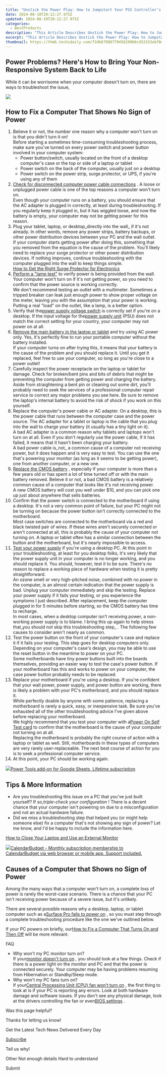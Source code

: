 ```yaml
---
title: "Unstick the Power Play: How to Jumpstart Your PS5 Controller’s Charge Cycle"
date: 2024-08-18T20:12:27.975Z
updated: 2024-08-19T20:12:27.975Z
categories:
  - BestProducts
description: "This Article Describes Unstick the Power Play: How to Jumpstart Your PS5 Controller’s Charge Cycle"
excerpt: "This Article Describes Unstick the Power Play: How to Jumpstart Your PS5 Controller’s Charge Cycle"
thumbnail: https://thmb.techidaily.com/f2db6799877945629968cd53153eb704a207aecfe965da9d03779dc5b0786c10.jpg
---
```


## Power Problems? Here's How to Bring Your Non-Responsive System Back to Life
 While it can be worrisome when your computer doesn't turn on, there are ways to troubleshoot the issue,  

<!-- affiliate ads begin -->
<a href="https://shop.systoolsgroup.com/affiliate.php?ACCOUNT=SYSTOOBY&AFFILIATE=108875&PATH=https%3A%2F%2Fwww.systoolsgroup.com%3FAFFILIATE%3D108875%26RESOURCE%3D%2BSysTools%2BOutlook%2BRecovery"><img src="https://www.systoolsgroup.com/box/outlook-recovery.png" border="0"></a>
<!-- affiliate ads end -->
## How to Fix a Computer That Shows No Sign of Power

1. Believe it or not, the number one reason why a computer won't turn on is that you didn't turn it on!  
 Before starting a sometimes time-consuming troubleshooting process, make sure you've turned on every power switch and power button involved in your computer system:  
   * Power button/switch, usually located on the front of a desktop computer's case or the top or side of a laptop or tablet  
   * Power switch on the back of the computer, usually just on a desktop  
   * Power switch on the power strip, surge protector, or UPS, if you're using any of them
2. [Check for disconnected computer power cable connections](https://www.lifewire.com/how-to-check-for-disconnected-computer-power-cable-connections-2624533) . A loose or unplugged power cable is one of the top reasons a computer won't turn on.  
 Even though your computer runs on a battery, you should ensure that the AC adapter is plugged in correctly, at least during troubleshooting. If you regularly keep it plugged in, but it has wiggled loose, and now the battery is empty, your computer may not be getting power for this reason.
3. Plug your tablet, laptop, or desktop_directly into the wall_ if it's not already. In other words, remove any power strips, battery backups, or other power distribution devices between your PC and the wall outlet.  
 If your computer starts getting power after doing this, something that you removed from the equation is the cause of the problem. You'll likely need to replace your surge protector or other power distribution devices. If nothing improves, continue troubleshooting with the computer plugged into the wall to keep things simple.  
[How to Get the Right Surge Protector for Electronics](https://www.lifewire.com/best-surge-protectors-3276141)
4. [Perform a "lamp test"](https://www.lifewire.com/how-to-perform-a-lamp-test-to-verify-power-2626157) to verify power is being provided from the wall. Your computer won't turn on if it's not getting power, so you need to confirm that the power source is working correctly.  
 We don't recommend testing an outlet with a multimeter. Sometimes a tripped breaker can leak just enough power to show proper voltage on the meter, leaving you with the assumption that your power is working. Putting a real "load" on the outlet, like a lamp, is a better option.
5. Verify that the[power supply voltage switch](https://www.lifewire.com/power-supply-voltage-switch-2625973) is correctly set if you're on a desktop. If the input voltage for the[power supply unit](https://www.lifewire.com/power-supply-unit-2618158) (PSU) does not match the correct setting for your country, your computer may not power on at all.
6. [Remove the main battery in the laptop or tablet](https://www.computerhope.com/issues/ch001128.htm) and try using AC power only. Yes, it's perfectly fine to run your portable computer without the battery installed.  
 If your computer turns on after trying this, it means that your battery is the cause of the problem and you should replace it. Until you get it replaced, feel free to use your computer, so long as you're close to a power outlet!
7. Carefully inspect the power receptacle on the laptop or tablet for damage. Check for broken/bent pins and bits of debris that might be preventing the computer from getting power and charging the battery.  
 Aside from straightening a bent pin or cleaning out some dirt, you'll probably need to seek the services of a professional computer repair service to correct any major problems you see here. Be sure to remove the laptop's internal battery to avoid the risk of shock if you work on this yourself.
8. Replace the computer's power cable or AC adapter. On a desktop, this is the power cable that runs between the computer case and the power source. The AC adapter for a tablet or laptop is the cable that you plug into the wall to charge your battery (it usually has a tiny light on it).  
 A bad AC adapter is a common reason why tablets and laptops won't turn on at all. Even if you don't regularly use the power cable, if it has failed, it means that it hasn't been charging your battery.  
 A bad power cable is_not_ a common cause of a computer not receiving power, but it does happen and is very easy to test. You can use the one that's powering your monitor (as long as it seems to be getting power), one from another computer, or a new one.
9. [Replace the CMOS battery](https://www.computerhope.com/issues/ch000239.htm) , especially if your computer is more than a few years old or has spent a lot of time turned off or with the main battery removed. Believe it or not, a bad CMOS battery is a relatively common cause of a computer that looks like it's not receiving power.  
 A new CMOS battery will cost you well under $10, and you can pick one up just about anywhere that sells batteries.
10. Confirm that the power switch is connected to the motherboard if using a desktop. It's not a very common point of failure, but your PC might not be turning on because the power button isn't correctly connected to the motherboard.  
 Most case switches are connected to the motherboard via a red and black twisted pair of wires. If these wires aren't securely connected or aren't connected at all, this is probably the cause of your computer not turning on. A laptop or tablet often has a similar connection between the button and the motherboard, but it's nearly impossible to access.
11. [Test your power supply](https://www.lifewire.com/how-to-test-the-power-supply-in-computer-2626129) if you're using a desktop PC. At this point in your troubleshooting, at least for you desktop folks, it's very likely that the power supply unit in your computer is no longer working, and you should replace it. You should, however, test it to be sure. There's no reason to replace a working piece of hardware when testing it is pretty straightforward.  
 An ozone smell or very high-pitched noise, combined with no power in the computer, is an almost certain indication that the power supply is bad. Unplug your computer immediately and skip the testing. Replace your power supply if it fails your testing, or you experience the symptoms I just described. After replacement, keep the computer plugged in for 5 minutes before starting, so the CMOS battery has time to recharge.  
 In most cases, when a desktop computer isn't receiving power, a non-working power supply is to blame. I bring this up again to help stress that_you should not skip this troubleshooting step_ . The following few causes to consider aren't nearly as common.
12. Test the power button on the front of your computer's case and replace it if it fails your testing. This step goes for desktop computers only.  
 Depending on your computer's case's design, you may be able to use the reset button in the meantime to power on your PC.  
 Some motherboards have tiny power buttons built into the boards themselves, providing an easier way to test the case's power button. If your motherboard has this and works to power on your computer, the case power button probably needs to be replaced.
13. Replace your motherboard if you're using a desktop. If you're confident that your wall power, power supply, and power button are working, there is likely a problem with your PC's motherboard, and you should replace it.  
 While perfectly doable by anyone with some patience, replacing a motherboard is rarely a quick, easy, or inexpensive task. Be sure you've exhausted all of the other troubleshooting advice I've given above before replacing your motherboard.  
 We highly recommend that you test your computer with a[Power On Self Test card](https://www.lifewire.com/post-test-card-2625964) to confirm that the motherboard is the cause of your computer not turning on at all.  
 Replacing the motherboard is probably the right course of action with a laptop or tablet as well. Still, motherboards in these types of computers are very rarely user-replaceable. The next best course of action for you is to seek a professional computer service.
14. At this point, your PC should be working again.

<!-- affiliate ads begin -->
<a href="https://secure.2checkout.com/order/checkout.php?PRODS=4726807&QTY=1&AFFILIATE=108875&CART=1"><img src="https://secure.avangate.com/images/merchant/c14a8df1e1b4d5297e9cb30cb34d5a00/products/copy_copy_power-tools-48.png" border="0">Power Tools add-on for Google Sheets, Lifetime subscription</a>
<!-- affiliate ads end -->
## Tips & More Information

* Are you troubleshooting this issue on a PC that you've just built yourself? If so,_triple-check your configuration_ ! There is a decent chance that your computer isn't powering on due to a misconfiguration and not an actual hardware failure.
* Did we miss a troubleshooting step that helped you (or might help someone else) fix a computer that's not showing any sign of power? Let me know, and I'd be happy to include the information here.

[How to Close Your Laptop and Use an External Monitor](https://www.lifewire.com/use-external-monitor-with-closed-laptop-5072309)

<!-- affiliate ads begin -->
<a href="https://secure.2checkout.com/order/checkout.php?PRODS=37701530&QTY=1&AFFILIATE=108875&CART=1"><img src="https://secure.avangate.com/images/merchant/6fe0c81e3f9438db11ebbfba6c5ce460/products/copy_cbLogo_with_text_blue.png" border="0">CalendarBudget - Monthly subscription membership to CalendarBudget via web browser or mobile app. Support included. </a>
<!-- affiliate ads end -->
## Causes of a Computer that Shows no Sign of Power

 Among the many ways that a computer won't turn on, a complete loss of power is rarely the worst-case scenario. There is a chance that your PC isn't receiving power because of a severe issue, but it's unlikely.

 There are several possible reasons why a desktop, laptop, or tablet computer such as a[Surface Pro fails to power on](https://www.lifewire.com/fix-surface-pro-wont-turn-on-4175388) , so you must step through a complete troubleshooting procedure like the one we've outlined below.

 If your PC powers on briefly, our[How to Fix a Computer That Turns On and Then Off](https://www.lifewire.com/how-to-fix-a-computer-that-turns-on-and-then-off-2624444) will be more relevant.

 FAQ

* Why won't my PC monitor turn on?  
 If your[monitor doesn't turn on](https://www.lifewire.com/fix-computer-that-turns-on-but-displays-nothing-2624443) , you should look at a few things. Check if there is a power light on the monitor and PC and that the power is connected securely. Your computer may be having problems resuming from Hibernation or Standby/Sleep mode.
* Why won't my PC fans turn on?  
 If your[Central Processing Unit (CPU) fan won't turn on](https://www.lifewire.com/fix-cpu-fan-error-4687270) , the first thing to look at is if your PC is reporting any errors. Look at both hardware damage and software issues. If you don't see any physical damage, look at the drivers controlling the fan or even[BIOS settings](https://www.lifewire.com/bios-settings-831400) .

Was this page helpful?

Thanks for letting us know!

 Get the Latest Tech News Delivered Every Day

[Subscribe](https://www.lifewire.com/#)

Tell us why!

 Other  Not enough details  Hard to understand

 Submit

<ins class="adsbygoogle"
     style="display:block"
     data-ad-format="autorelaxed"
     data-ad-client="ca-pub-7571918770474297"
     data-ad-slot="1223367746"></ins>



<ins class="adsbygoogle"
     style="display:block"
     data-ad-client="ca-pub-7571918770474297"
     data-ad-slot="8358498916"
     data-ad-format="auto"
     data-full-width-responsive="true"></ins>


